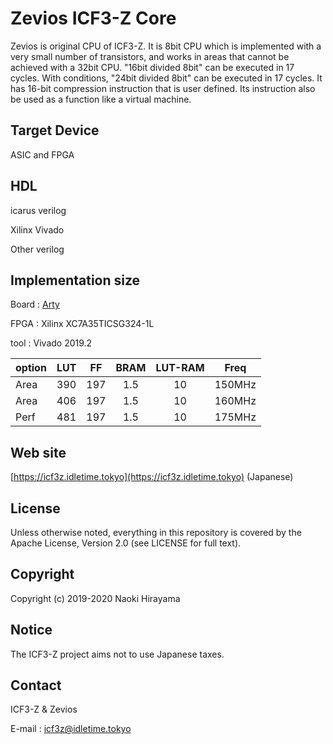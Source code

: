 # Zevios ICF3-Z Core

Zevios is original CPU of ICF3-Z. It is 8bit CPU which is implemented with a very small 
number of transistors, and works in areas that cannot be achieved with a 32bit CPU.
"16bit divided 8bit" can be executed in 17 cycles. With conditions, 
"24bit divided 8bit" can be executed in 17 cycles.
It has 16-bit compression instruction that is user defined.
Its instruction also be used as a function like a virtual machine. 

## Target Device

ASIC and FPGA

## HDL

icarus verilog

Xilinx Vivado

Other verilog

## Implementation size 

Board : [Arty](https://reference.digilentinc.com/reference/programmable-logic/arty/start)

FPGA : Xilinx XC7A35TICSG324-1L

tool : Vivado 2019.2

| option |LUT|FF|BRAM|LUT-RAM|Freq|
|:--|:--:|:--:|:--:|:--:|:--:|
|Area |390|197|1.5|10|150MHz|
|Area |406|197|1.5|10|160MHz|
|Perf |481|197|1.5|10|175MHz|


## Web site

[https://icf3z.idletime.tokyo](https://icf3z.idletime.tokyo) (Japanese)

## License

Unless otherwise noted, everything in this repository is covered by the Apache
License, Version 2.0 (see LICENSE for full text).

## Copyright

Copyright (c) 2019-2020 Naoki Hirayama

## Notice

The ICF3-Z project aims not to use Japanese taxes.

## Contact

ICF3-Z & Zevios

E-mail : icf3z@idletime.tokyo
